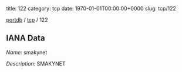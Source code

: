 title: 122
category: tcp
date: 1970-01-01T00:00:00+0000
slug: tcp/122

[portdb](/) / [tcp](/category/tcp.html) / 122




## IANA Data

_Name:_ smakynet

_Description:_ SMAKYNET

